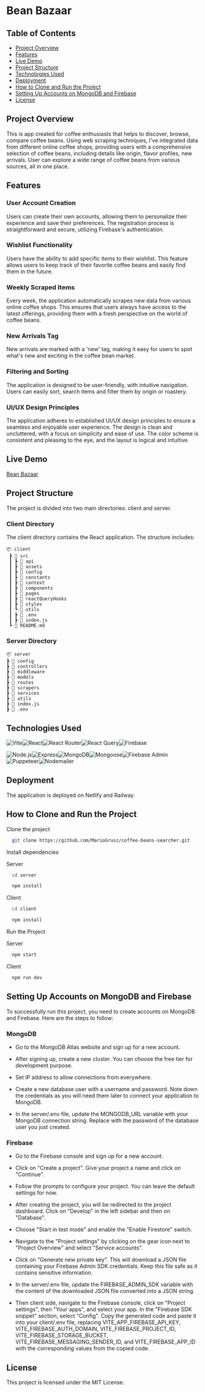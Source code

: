 # Bean Bazaar 

## Table of Contents

- [Project Overview](#project-overview)
- [Features](#features)
- [Live Demo](#live-demo)
- [Project Structure](#project-structure)
- [Technologies Used](#technologies-used)
- [Deployment](#deployment)
- [How to Clone and Run the Project](#how-to-clone-and-run-the-project)
- [Setting Up Accounts on MongoDB and Firebase](#setting-up-accounts-on-mongodb-and-firebase)
- [License](#license)

## Project Overview

This is app created for coffee enthusiasts that helps to discover, browse, compare coffee beans. 
Using web scraping techniques, I've integrated data from different online coffee shops, 
providing users with a comprehensive selection of coffee beans, including details like origin, flavor profiles, new arrivals. 
User can explore a wide range of coffee beans from various sources, all in one place.

## Features

### User Account Creation

Users can create their own accounts, allowing them to personalize their experience and save their preferences. The registration process is straightforward and secure, utilizing Firebase's authentication.

### Wishlist Functionality

Users have the ability to add specific items to their wishlist. This feature allows users to keep track of their favorite coffee beans and easily find them in the future.

### Weekly Scraped Items

Every week, the application automatically scrapes new data from various online coffee shops. This ensures that users always have access to the latest offerings, providing them with a fresh perspective on the world of coffee beans.

### New Arrivals Tag
New arrivals are marked with a 'new' tag, making it easy for users to spot what's new and exciting in the coffee bean market.

### Filtering and Sorting
The application is designed to be user-friendly, with intuitive navigation. Users can easily sort, search items and filter them by origin or roastery.

### UI/UX Design Principles
The application adheres to established UI/UX design principles to ensure a seamless and enjoyable user experience. The design is clean and uncluttered, with a focus on simplicity and ease of use. The color scheme is consistent and pleasing to the eye, and the layout is logical and intuitive.

## Live Demo
[Bean Bazaar](https://beanbazaar.netlify.app)

## Project Structure

The project is divided into two main directories: client and server.

### Client Directory
The client directory contains the React application. The structure includes:

```
📦 client
 ┣ 📂 src
 ┃ ┣ 📂 api
 ┃ ┣ 📂 assets
 ┃ ┣ 📂 config
 ┃ ┣ 📂 constants
 ┃ ┣ 📂 context
 ┃ ┣ 📂 components
 ┃ ┣ 📂 pages
 ┃ ┣ 📂 reactQueryHooks
 ┃ ┣ 📂 styles
 ┃ ┗ 📂 utils
 ┃ ┣ 📜 .env
 ┃ ┣ 📜 index.js
 ┗ 📜 README.md
```


### Server Directory
```
📦 server
┣ 📂 config
┣ 📂 controllers
┣ 📂 middleware
┣ 📂 models
┣ 📂 routes
┣ 📂 scrapers
┣ 📂 services
┣ 📂 utils
┣ 📜 index.js
┣ 📜 .env
```


## Technologies Used

<img alt="Vite" src="https://img.shields.io/badge/-Vite-646CFF?logo=vite&logoColor=white&style=for-the-badge"><img alt="React" src="https://img.shields.io/badge/-React-61DAFB?logo=react&logoColor=white&style=for-the-badge"><img alt="React Router" src="https://img.shields.io/badge/-React_Router-CA4245?logo=react-router&logoColor=white&style=for-the-badge"><img alt="React Query" src="https://img.shields.io/badge/-React_Query-000000?logo=react-query&logoColor=white&style=for-the-badge"><img alt="Firebase" src="https://img.shields.io/badge/-Firebase-FFCA28?logo=firebase&logoColor=black&style=for-the-badge">

<img alt="Node.js" src="https://img.shields.io/badge/-Node.js-339933?logo=node-dot-js&logoColor=white&style=for-the-badge"><img alt="Express" src="https://img.shields.io/badge/-Express-000000?logo=express&logoColor=white&style=for-the-badge"><img alt="MongoDB" src="https://img.shields.io/badge/-MongoDB-47A248?logo=mongoDB&logoColor=white&style=for-the-badge"><img alt="Mongoose" src="https://img.shields.io/badge/-Mongoose-880000?logoColor=white&style=for-the-badge"><img alt="Firebase Admin" src="https://img.shields.io/badge/-Firebase_Admin-FFCA28?logo=firebase&logoColor=black&style=for-the-badge"><img alt="Puppeteer" src="https://img.shields.io/badge/-Puppeteer-40B5A4?logo=puppeteer&logoColor=white&style=for-the-badge"><img alt="Nodemailer" src="https://img.shields.io/badge/-Nodemailer-009CAB?logo=nodemailer&logoColor=white&style=for-the-badge">



## Deployment

The application is deployed on Netlify and Railway.

## How to Clone and Run the Project

Clone the project

```bash
  git clone https://github.com/MarioGrusz/coffee-beans-searcher.git
```

Install dependencies

Server

```bash
  cd server
```

```bash
  npm install
```

Client 

```bash
  cd client
```

```bash
  npm install
```

Run the Project

Server

```bash
  npm start
```

Client

```bash
  npm run dev
```

## Setting Up Accounts on MongoDB and Firebase
To successfully run this project, you need to create accounts on MongoDB and Firebase. Here are the steps to follow:

### MongoDB

* Go to the MongoDB Atlas website and sign up for a new account.

* After signing up, create a new cluster. You can choose the free tier for development purpose.

* Set IP address to allow connections from everywhere.

* Create a new database user with a username and password. Note down the credentials as you will need them later to connect your application to MongoDB.

* In the server/.env file, update the MONGODB_URL variable with your MongoDB connection string. Replace <password> with the password of the database user you just created.

### Firebase

* Go to the Firebase console and sign up for a new account.

* Click on "Create a project". Give your project a name and click on "Continue".

* Follow the prompts to configure your project. You can leave the default settings for now.

* After creating the project, you will be redirected to the project dashboard. Click on "Develop" in the left sidebar and then on "Database".

* Choose "Start in test mode" and enable the "Enable Firestore" switch.

* Navigate to the "Project settings" by clicking on the gear icon next to "Project Overview" and select "Service accounts".

* Click on "Generate new private key". This will download a JSON file containing your Firebase Admin SDK credentials. Keep this file safe as it contains sensitive information.

* In the server/.env file, update the FIREBASE_ADMIN_SDK variable with the content of the downloaded JSON file converted into a JSON string.

* Then client side, navigate to the Firebase console, click on "Project settings", then "Your apps", and select your app. In the "Firebase SDK snippet" section, select "Config". Copy the generated code and paste it into your client/.env file, replacing VITE_APP_FIREBASE_API_KEY, VITE_FIREBASE_AUTH_DOMAIN, VITE_FIREBASE_PROJECT_ID, VITE_FIREBASE_STORAGE_BUCKET, VITE_FIREBASE_MESSAGING_SENDER_ID, and VITE_FIREBASE_APP_ID with the corresponding values from the copied code.

## License

This project is licensed under the MIT License.




